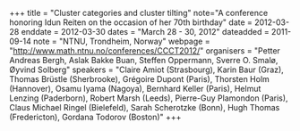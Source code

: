 +++
title = "Cluster categories and cluster tilting"
note="A conference honoring Idun Reiten on the occasion of her 70th birthday"
date = 2012-03-28
enddate = 2012-03-30
dates = "March 28 - 30, 2012"
dateadded = 2011-09-14
note = "NTNU, Trondheim, Norway"
webpage = "http://www.math.ntnu.no/conferences/CCCT2012/"
organisers = "Petter Andreas Bergh, Aslak Bakke Buan, Steffen Oppermann, Sverre O. Smalø,  Øyvind Solberg"
speakers = "Claire Amiot (Strasbourg), Karin Baur (Graz),
Thomas Brüstle (Sherbrooke), Grégoire Dupont (Paris),
Thorsten Holm (Hannover), Osamu Iyama (Nagoya), Bernhard Keller (Paris),
Helmut Lenzing (Paderborn), Robert Marsh (Leeds), Pierre-Guy Plamondon (Paris),
Claus Michael Ringel (Bielefeld), Sarah Scherotzke (Bonn), Hugh Thomas (Fredericton), Gordana Todorov (Boston)"
+++
